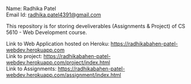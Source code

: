 Name: Radhika Patel <br/>
Email Id: radhika.patel4391@gmail.com


This repository is for storing develiverables (Assignments & Project) of CS 5610 - Web Development course.

Link to Web Application hosted on Heroku: https://radhikabahen-patel-webdev.herokuapp.com <br/>
Link to project: https://radhikabahen-patel-webdev.herokuapp.com/project/index.html <br/>
Link to Assignments: https://radhikabahen-patel-webdev.herokuapp.com/assignment/index.html <br/>
